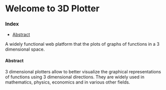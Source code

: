# Welcome to 3D Plotter

### Index
* [Abstract](https://github.com/MicBrain/3D-Plotter/blob/master/README.md#abstract)

A widely functional web platform that the plots of graphs of functions in a 3 dimensional space. 

#### Abstract
3 dimensional plotters allow to better visualize the graphical representations of functions using 3 dimensional directions. They are widely used in mathematics, physics, economics and in various other fields. 

